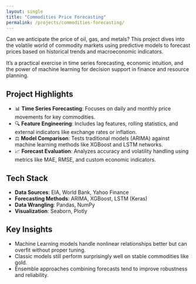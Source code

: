 ```yaml
---
layout: single
title: "Commodities Price Forecasting"
permalink: /projects/commodities-forecasting/
---
```


Can we anticipate the price of oil, gas, and metals? This project dives into the volatile world of commodity markets using predictive models to forecast prices based on historical trends and macroeconomic indicators.

It’s a practical exercise in time series forecasting, economic intuition, and the power of machine learning for decision support in finance and resource planning.

## Project Highlights

- 📊 **Time Series Forecasting**: Focuses on daily and monthly price movements for key commodities.
- 🔍 **Feature Engineering**: Includes lag features, rolling statistics, and external indicators like exchange rates or inflation.
- ⚖️ **Model Comparison**: Tests traditional models (ARIMA) against machine learning methods like XGBoost and LSTM networks.
- 📈 **Forecast Evaluation**: Analyzes accuracy and volatility handling using metrics like MAE, RMSE, and custom economic indicators.

## Tech Stack

- **Data Sources**: EIA, World Bank, Yahoo Finance
- **Forecasting Methods**: ARIMA, XGBoost, LSTM (Keras)
- **Data Wrangling**: Pandas, NumPy
- **Visualization**: Seaborn, Plotly

## Key Insights

- Machine Learning models handle nonlinear relationships better but can overfit without proper tuning.
- Classic models still perform surprisingly well on stable commodities like gold.
- Ensemble approaches combining forecasts tend to improve robustness and reliability.
